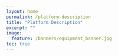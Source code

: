 ```yaml
---
layout: home
permalink: /platform-description
title: "Platform Description"
excerpt: ""
image:
  feature: /banners/equipment_banner.jpg
toc: true
---
```

